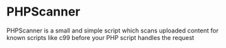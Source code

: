 # PHPScanner
PHPScanner is a small and simple script which scans uploaded content for known scripts like c99 before your PHP script handles the request
